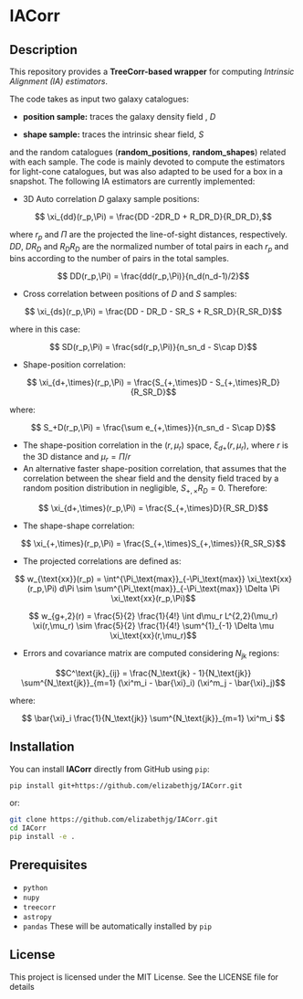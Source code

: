 # IACorr

## Description
This repository provides a **TreeCorr-based wrapper** for computing _Intrinsic Alignment (IA) estimators_.

The code takes as input two galaxy catalogues:

-   **position sample:** traces the galaxy density field , $D$
    
-   **shape sample:** traces the intrinsic shear field, $S$
    

and the random catalogues (**random_positions**, **random_shapes**) related with each sample. The code is mainly devoted to compute the estimators for light-cone catalogues, but was also adapted to be used for a box in a snapshot. The following IA estimators are currently implemented:

- 3D Auto correlation $D$ galaxy sample positions:

$$    \xi_{dd}(r_p,\Pi) = \frac{DD -2DR_D + R_DR_D}{R_DR_D},$$

where $r_p$ and $\Pi$ are the projected the line-of-sight distances, respectively. $DD$, $DR_D$ and $R_DR_D$ are the normalized number of total pairs in each $r_p$ and bins according to the number of pairs in the total samples.

$$    DD(r_p,\Pi) = \frac{dd(r_p,\Pi)}{n_d(n_d-1)/2}$$

- Cross correlation between positions of $D$ and $S$ samples:

$$    \xi_{ds}(r_p,\Pi) = \frac{DD - DR_D - SR_S + R_SR_D}{R_SR_D}$$

where in this case:

$$    SD(r_p,\Pi) = \frac{sd(r_p,\Pi)}{n_sn_d - S\cap D}$$


- Shape-position correlation:

$$    \xi_{d+,\times}(r_p,\Pi) = \frac{S_{+,\times}D - S_{+,\times}R_D}{R_SR_D}$$

where:

$$    S_+D(r_p,\Pi) = \frac{\sum e_{+,\times}}{n_sn_d - S\cap D}$$

- The shape-position correlation in the $(r,\mu_r)$ space, $\xi_{d+}(r,\mu_r)$, where $r$ is the 3D distance and $\mu_r=\Pi/r$
- An alternative faster shape-position correlation, that assumes that the correlation between the shear field and the density field traced by a random position distribution in negligible, $S_{+,\times}R_D = 0$. Therefore:

$$    \xi_{d+,\times}(r_p,\Pi) = \frac{S_{+,\times}D}{R_SR_D}$$

- The shape-shape correlation:

$$    \xi_{+,\times}(r_p,\Pi) = \frac{S_{+,\times}S_{+,\times}}{R_SR_S}$$


- The projected correlations are defined as:

$$    w_{\text{xx}}(r_p) = \int^{\Pi_\text{max}}_{-\Pi_\text{max}} \xi_\text{xx}(r_p,\Pi) d\Pi \sim \sum^{\Pi_\text{max}}_{-\Pi_\text{max}} \Delta \Pi \xi_\text{xx}(r_p,\Pi)$$



$$    w_{g+,2}(r) = \frac{5}{2} \frac{1}{4!} \int d\mu_r L^{2,2}(\mu_r) \xi(r,\mu_r) \sim \frac{5}{2} \frac{1}{4!} \sum^{1}_{-1} \Delta \mu \xi_\text{xx}(r,\mu_r)$$


- Errors and covariance matrix are computed considering $N_\text{jk}$ regions:

$$C^\text{jk}_{ij} = \frac{N_\text{jk} - 1}{N_\text{jk}}
\sum^{N_\text{jk}}_{m=1} (\xi^m_i - \bar{\xi}_i) (\xi^m_j - \bar{\xi}_j)$$

where:

 $$ \bar{\xi}_i \frac{1}{N_\text{jk}} \sum^{N_\text{jk}}_{m=1} \xi^m_i $$


## Installation

You can install **IACorr** directly from GitHub using `pip`:
```bash
pip install git+https://github.com/elizabethjg/IACorr.git
```

or:
```bash
git clone https://github.com/elizabethjg/IACorr.git
cd IACorr
pip install -e .
```

## Prerequisites
- `python`
- `nupy`
- `treecorr`
- `astropy`
- `pandas`
These will be automatically installed by `pip`

## License

This project is licensed under the MIT License. See the LICENSE file for details
